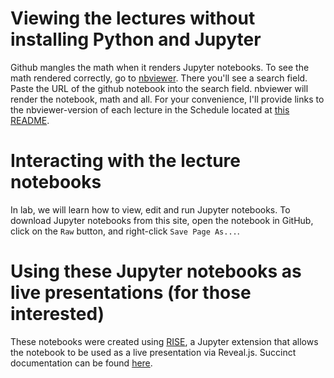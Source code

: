 # Viewing the lectures without installing Python and Jupyter

Github mangles the math when it renders Jupyter notebooks.
To see the math rendered correctly, go to
[nbviewer](http://nbviewer.jupyter.org/).
There you'll see a search field. Paste
the URL of the github notebook into the search field.
nbviewer will render the notebook, math and all.
For your convenience, I'll provide links to the nbviewer-version of each 
lecture in the Schedule located at [this README](../README.md#Schedule). 

# Interacting with the lecture notebooks

In lab, we will learn how to view, edit and run Jupyter notebooks. 
To download Jupyter notebooks from this site, 
open the notebook in GitHub, 
click on the `Raw` button, 
and right-click `Save Page As...`.

# Using these Jupyter notebooks as live presentations (for those interested)

These notebooks were created using [RISE](https://github.com/damianavila/RISE),
 a Jupyter extension that 
allows the notebook to be used as a live presentation via Reveal.js. 
Succinct documentation can be found 
[here](https://damianavila.github.io/RISE/).

